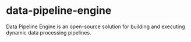 # data-pipeline-engine
Data Pipeline Engine is an open-source solution for building and executing dynamic data processing pipelines.
